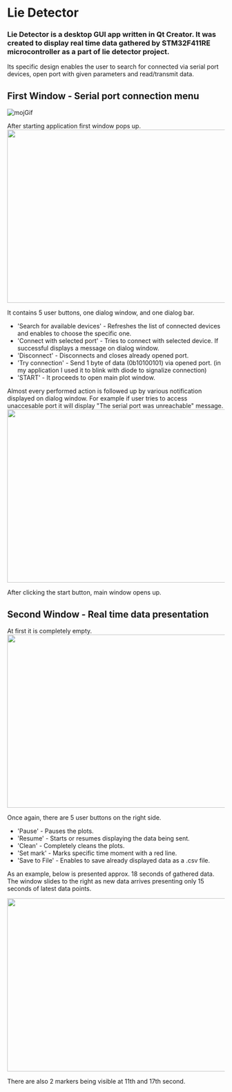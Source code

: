 # Lie Detector

### Lie Detector is a desktop GUI app written in Qt Creator. It was created to display real time data gathered by STM32F411RE microcontroller as a part of lie detector project. 
Its specific design enables the user to search for connected via serial port devices, open port with given parameters and read/transmit data.

## First Window - Serial port connection menu
![mojGif](https://github.com/Matii178/Lie-Detector/assets/62108776/32e7e8ff-8498-410b-be59-e9d83711da38)

After starting application first window pops up.
<img src= "https://github.com/Matii178/Lie-Detector/assets/62108776/4ad9154d-51d8-44c3-beb3-e5cb0773a74b" width = "800" height = "400">

It contains 5 user buttons, one dialog window, and one dialog bar.
* 'Search for available devices' - Refreshes the list of connected devices and enables to choose the specific one.
* 'Connect with selected port' - Tries to connect with selected device. If successful displays a message on dialog window.
* 'Disconnect' - Disconnects and closes already opened port.
* 'Try connection' - Send 1 byte of data (0b10100101) via opened port. (in my application I used it to blink with diode to signalize connection)
* 'START' - It proceeds to open main plot window.

Almost every performed action is followed up by various notification displayed on dialog window. For example if user tries to access unaccesable port it will display "The serial port was unreachable" message.
<img src= "https://github.com/Matii178/Lie-Detector/assets/62108776/2d1eee20-14db-47b1-ac1a-fc7fee6b268f" width = "800" height = "400">

After clicking the start button, main window opens up.

## Second Window - Real time data presentation
At first it is completely empty.
<img src= "https://github.com/Matii178/Lie-Detector/assets/62108776/a7a73d25-e766-430f-a49c-6ec478cc1812" width = "800" height = "400">

Once again, there are 5 user buttons on the right side.
* 'Pause' - Pauses the plots.
* 'Resume' - Starts or resumes displaying the data being sent.
* 'Clean' - Completely cleans the plots.
* 'Set mark' - Marks specific time moment with a red line.
* 'Save to File' - Enables to save already displayed data as a .csv file.

As an example, below is presented approx. 18 seconds of gathered data. The window slides to the right as new data arrives presenting only 15 seconds of latest data points.

<img src= "https://github.com/Matii178/Lie-Detector/assets/62108776/0ed04899-26dd-44e8-860f-0645f57bb2c3" width = "800" height = "400">

There are also 2 markers being visible at 11th and 17th second.

